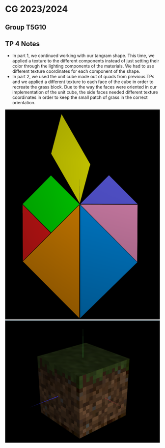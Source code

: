 # CG 2023/2024

## Group T5G10

## TP 4 Notes

- In part 1, we continued working with our tangram shape. This time, we applied a texture to the different components instead of just setting their color through the lighting components of the materials. We had to use different texture coordinates for each component of the shape.
- In part 2, we used the unit cube made out of quads from previous TPs and we applied a different texture to each face of the cube in order to recreate the grass block. Due to the way the faces were oriented in our implementation of the unit cube, the side faces needed different texture coordinates in order to keep the small patch of grass in the correct orientation.

![Screenshot 1](screenshots/cg-t05g10-tp4-1.png)
![Screenshot 2](screenshots/cg-t05g10-tp4-2.png)
